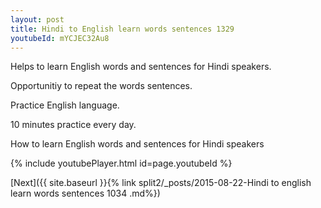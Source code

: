 ```yaml
---
layout: post
title: Hindi to English learn words sentences 1329 
youtubeId: mYCJEC32Au8
---
```

 
 
Helps to learn English words and sentences for Hindi speakers.

Opportunitiy to repeat the words sentences. 

Practice English language. 
 
10 minutes practice every day. 
 
How to learn English words and sentences for Hindi speakers 
 
{% include youtubePlayer.html id=page.youtubeId %}
 
 
[Next]({{ site.baseurl }}{% link  split2/_posts/2015-08-22-Hindi to english learn words sentences 1034 .md%})
 

